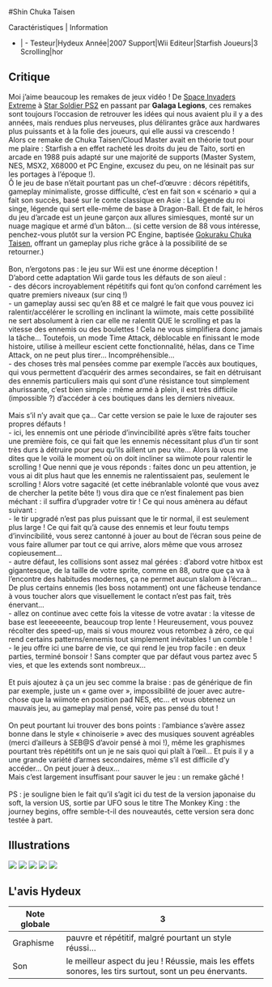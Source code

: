 #Shin Chuka Taisen

Caractéristiques | Information
- | -
Testeur|Hydeux
Année|2007
Support|Wii
Editeur|Starfish
Joueurs|3
Scrolling|hor

## Critique
Moi j’aime beaucoup les remakes de jeux vidéo ! De <a href="index.php?page=fiche&id=983">Space Invaders Extreme</a> à <a href="index.php?page=fiche&id=1157">Star Soldier PS2</a> en passant par <b>Galaga Legions</b>, ces remakes sont toujours l’occasion de retrouver les idées qui nous avaient plu il y a des années, mais rendues plus nerveuses, plus délirantes grâce aux hardwares plus puissants et à la folie des joueurs, qui elle aussi va crescendo !<br/>Alors ce remake de Chuka Taisen/Cloud Master avait en théorie tout pour me plaire : Starfish a en effet racheté les droits du jeu de Taito, sorti en arcade en 1988 puis adapté sur une majorité de supports (Master System, NES, MSX2, X68000 et PC Engine, excusez du peu, on ne lésinait pas sur les portages à l’époque !).<br/>Ô le jeu de base n’était pourtant pas un chef-d’œuvre : décors répétitifs, gameplay minimaliste, grosse difficulté, c’est en fait son « scénario » qui a fait son succès, basé sur le conte classique en Asie : La légende du roi singe, légende qui sert elle-même de base à Dragon-Ball. Et de fait, le héros du jeu d’arcade est un jeune garçon aux allures simiesques, monté sur un nuage magique et armé d’un bâton… (si cette version de 88 vous intéresse, penchez-vous plutôt sur la version PC Engine, baptisée <a href="index.php?page=fiche&id=431">Gokuraku Chuka Taisen</a>, offrant un gameplay plus riche grâce à la possibilité de se retourner.)<br/><br/>Bon, n’ergotons pas : le jeu sur Wii est une énorme déception !<br/>D’abord cette adaptation Wii garde tous les défauts de son aïeul :<br/>- des décors incroyablement répétitifs qui font qu’on confond carrément les quatre premiers niveaux (sur cinq !)<br/>- un gameplay aussi sec qu’en 88 et ce malgré le fait que vous pouvez ici ralentir/accélérer le scrolling en inclinant la wiimote, mais cette possibilité ne sert absolument à rien car elle ne ralentit QUE le scrolling et pas la vitesse des ennemis ou des boulettes ! Cela ne vous simplifiera donc jamais la tâche… Toutefois, un mode Time Attack, déblocable en finissant le mode histoire, utilise à meilleur escient cette fonctionnalité, hélas, dans ce Time Attack, on ne peut plus tirer… Incompréhensible…<br/>- des choses très mal pensées comme par exemple l’accès aux boutiques, qui vous permettent d’acquérir des armes secondaires, se fait en détruisant des ennemis particuliers mais qui sont d’une résistance tout simplement ahurissante, c’est bien simple : même armé à plein, il est très difficile (impossible ?) d’accéder à ces boutiques dans les derniers niveaux.<br/><br/>Mais s’il n’y avait que ça… Car cette version se paie le luxe de rajouter ses propres défauts !<br/>- ici, les ennemis ont une période d’invincibilité après s’être faits toucher une première fois, ce qui fait que les ennemis nécessitant plus d’un tir sont très durs à détruire pour peu qu’ils aillent un peu vite… Alors là vous me dites que le voilà le moment où on doit incliner sa wiimote pour ralentir le scrolling ! Que nenni que je vous réponds : faites donc un peu attention, je vous ai dit plus haut que les ennemis ne ralentissaient pas, seulement le scrolling ! Alors votre sagacité (et cette inébranlable volonté que vous avez de chercher la petite bête !) vous dira que ce n’est finalement pas bien méchant : il suffira d’upgrader votre tir ! Ce qui nous amènera au défaut suivant :<br/>- le tir upgradé n’est pas plus puissant que le tir normal, il est seulement plus large ! Ce qui fait qu’à cause des ennemis et leur foutu temps d’invincibilité, vous serez cantonné à jouer au bout de l’écran sous peine de vous faire allumer par tout ce qui arrive, alors même que vous arrosez copieusement…<br/>- autre défaut, les collisions sont assez mal gérées : d’abord votre hitbox est gigantesque, de la taille de votre sprite, comme en 88, outre que ça va à l’encontre des habitudes modernes, ça ne permet aucun slalom à l’écran… De plus certains ennemis (les boss notamment) ont une fâcheuse tendance à vous toucher alors que visuellement le contact n’est pas fait, très énervant…<br/>- allez on continue avec cette fois la vitesse de votre avatar : la vitesse de base est leeeeeeente, beaucoup trop lente ! Heureusement, vous pouvez récolter des speed-up, mais si vous mourez vous retombez à zéro, ce qui rend certains patterns/ennemis tout simplement inévitables ! un comble !<br/>- le jeu offre ici une barre de vie, ce qui rend le jeu trop facile : en deux parties, terminé bonsoir ! Sans compter que par défaut vous partez avec 5 vies, et que les extends sont nombreux…<br/><br/>Et puis ajoutez à ça un jeu sec comme la braise : pas de générique de fin par exemple, juste un « game over », impossibilité de jouer avec autre-chose que la wiimote en position pad NES, etc… et vous obtenez un mauvais jeu, au gameplay mal pensé, voire pas pensé du tout !<br/><br/>On peut pourtant lui trouver des bons points : l’ambiance s’avère assez bonne dans le style « chinoiserie » avec des musiques souvent agréables (merci d’ailleurs à SEB@S d’avoir pensé à moi !), même les graphismes pourtant très répétitifs ont un je ne sais quoi qui plaît à l’œil… Et puis il y a une grande variété d’armes secondaires, même s’il est difficile d’y accéder… On peut jouer à deux…<br/>Mais c’est largement insuffisant pour sauver le jeu : un remake gâché !<br/><br/>PS : je souligne bien le fait qu’il s’agit ici du test de la version japonaise du soft, la version US, sortie par UFO sous le titre The Monkey King : the journey begins, offre semble-t-il des nouveautés, cette version sera donc testée à part.<br/>

## Illustrations
![](http://www.shmup.com/images/thumbs/img_fiche_1_1282.jpg)
![](http://www.shmup.com/images/thumbs/img_fiche_2_1282.jpg)
![](http://www.shmup.com/images/thumbs/img_fiche_3_1282.jpg)
![](http://www.shmup.com/images/thumbs/img_fiche_4_1282.jpg)
![](http://www.shmup.com/images/thumbs/)

## L'avis Hydeux
Note globale|3
-|-
Graphisme|pauvre et répétitif, malgré pourtant un style réussi… 
Son|le meilleur aspect du jeu ! Réussie, mais les effets sonores, les tirs surtout, sont un peu énervants.

